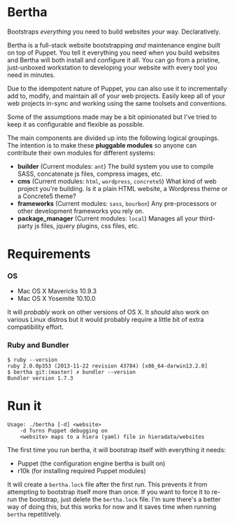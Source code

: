 # Bertha

Bootstraps _everything_ you need to build websites _your_ way. Declaratively.

Bertha is a full-stack website bootstrapping _and_ maintenance engine built on top of Puppet. You tell it everything you need when you build websites and Bertha will both install and configure it all. You can go from a pristine, just-unboxed workstation to developing your website with every tool you need in minutes.

Due to the idempotent nature of Puppet, you can also use it to incrementally add to, modify, and maintain all of your web projects. Easily keep all of your web projects in-sync and working using the same toolsets and conventions.

Some of the assumptions made may be a bit opinionated but I've tried to keep it as configurable and flexible as possible.

The main components are divided up into the following logical groupings. The intention is to make these **pluggable modules** so anyone can contribute their own modules for different systems:

- **builder** (Current modules: `ant`) The build system you use to compile SASS, concatenate js files, compress images, etc.
- **cms** (Current modules: `html`, `wordpress`, `concrete5`) What kind of web project you're building. Is it a plain HTML website, a Wordpress theme or a Concrete5 theme?
- **frameworks** (Current modules: `sass`, `bourbon`) Any pre-processors or other development frameworks you rely on.
- **package_manager** (Current modules: `local`) Manages all your third-party js files, jquery plugins, css files, etc.

# Requirements

### OS

- Mac OS X Mavericks 10.9.3
- Mac OS X Yosemite 10.10.0

It will _probably_ work on other versions of OS X. It _should_ also work on various Linux distros but it would probably require a little bit of extra compatibility effort.

### Ruby and Bundler

    $ ruby --version
    ruby 2.0.0p353 (2013-11-22 revision 43784) [x86_64-darwin13.2.0]
    $ bertha git:(master) ✗ bundler --version
    Bundler version 1.7.3

# Run it

    Usage: ./bertha [-d] <website>
        -d Turns Puppet debugging on
        <website> maps to a hiera (yaml) file in hieradata/websites

The first time you run bertha, it will bootstrap itself with everything it needs:

* Puppet (the configuration engine bertha is built on)
* r10k (for installing required Puppet modules)

It will create a `bertha.lock` file after the first run. This prevents it from attempting to bootstrap itself more than once. If you want to force it to re-run the bootstrap, just delete the `bertha.lock` file. I'm sure there's a better way of doing this, but this works for now and it saves time when running `bertha` repetitively.
